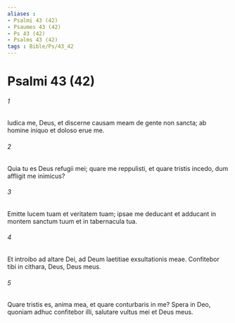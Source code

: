 ```yaml
---
aliases : 
- Psalmi 43 (42)
- Psaumes 43 (42)
- Ps 43 (42)
- Psalms 43 (42)
tags : Bible/Ps/43_42
---
```


# Psalmi 43 (42)

###### 1
Iudica me, Deus, et discerne causam meam de gente non sancta; ab homine iniquo et doloso erue me.
###### 2
Quia tu es Deus refugii mei; quare me reppulisti, et quare tristis incedo, dum affligit me inimicus?
###### 3
Emitte lucem tuam et veritatem tuam; ipsae me deducant et adducant in montem sanctum tuum et in tabernacula tua.
###### 4
Et introibo ad altare Dei, ad Deum laetitiae exsultationis meae. Confitebor tibi in cithara, Deus, Deus meus.
###### 5
Quare tristis es, anima mea, et quare conturbaris in me? Spera in Deo, quoniam adhuc confitebor illi, salutare vultus mei et Deus meus.
